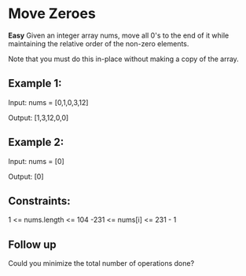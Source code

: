 # Move Zeroes
**Easy**
Given an integer array nums, move all 0's to the end of it while maintaining the relative order of the non-zero elements.

Note that you must do this in-place without making a copy of the array.

## Example 1:
Input: nums = [0,1,0,3,12]

Output: [1,3,12,0,0]

## Example 2:
Input: nums = [0]

Output: [0]
 

## Constraints:

1 <= nums.length <= 104
-231 <= nums[i] <= 231 - 1
 
## Follow up
Could you minimize the total number of operations done?